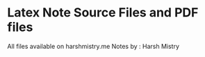 # Latex Note Source Files and PDF files 
All files available on harshmistry.me
Notes by : Harsh Mistry 



